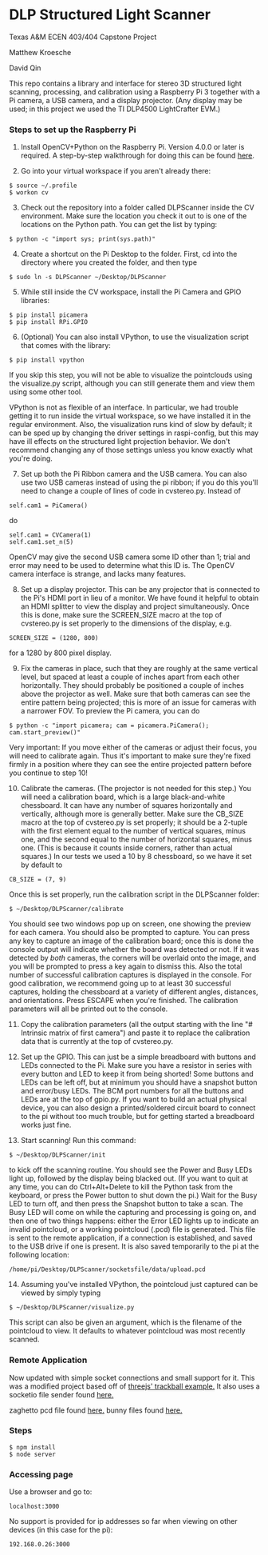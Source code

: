 # DLP Structured Light Scanner
Texas A&M ECEN 403/404 Capstone Project

Matthew Kroesche

David Qin

This repo contains a library and interface for stereo 3D structured light scanning, processing, and calibration using a Raspberry Pi 3 together with a Pi camera, a USB camera, and a display projector. (Any display may be used; in this project we used the TI DLP4500 LightCrafter EVM.)

### Steps to set up the Raspberry Pi

1. Install OpenCV+Python on the Raspberry Pi. Version 4.0.0 or later is required. A step-by-step walkthrough for doing this can be found [here](https://www.pyimagesearch.com/2018/09/26/install-opencv-4-on-your-raspberry-pi).

2. Go into your virtual workspace if you aren't already there:
```
$ source ~/.profile
$ workon cv
```

3. Check out the repository into a folder called DLPScanner inside the CV environment. Make sure the location you check it out to is one of the locations on the Python path. You can get the list by typing:
```
$ python -c "import sys; print(sys.path)"
```

4. Create a shortcut on the Pi Desktop to the folder. First, cd into the directory where you created the folder, and then type
```
$ sudo ln -s DLPScanner ~/Desktop/DLPScanner
```

5. While still inside the CV workspace, install the Pi Camera and GPIO libraries:
```
$ pip install picamera
$ pip install RPi.GPIO
```

6. (Optional) You can also install VPython, to use the visualization script that comes with the library:
```
$ pip install vpython
```
If you skip this step, you will not be able to visualize the pointclouds using the visualize.py script, although you can still generate them and view them using some other tool.

VPython is not as flexible of an interface. In particular, we had trouble getting it to run inside the virtual workspace, so we have installed it in the regular environment. Also, the visualization runs kind of slow by default; it can be sped up by changing the driver settings in raspi-config, but this may have ill effects on the structured light projection behavior. We don't recommend changing any of those settings unless you know exactly what you're doing.

7. Set up both the Pi Ribbon camera and the USB camera. You can also use two USB cameras instead of using the pi ribbon; if you do this you'll need to change a couple of lines of code in cvstereo.py. Instead of
```
self.cam1 = PiCamera()
```
do
```
self.cam1 = CVCamera(1)
self.cam1.set_n(5)
```
OpenCV may give the second USB camera some ID other than 1; trial and error may need to be used to determine what this ID is. The OpenCV camera interface is strange, and lacks many features.

8. Set up a display projector. This can be any projector that is connected to the Pi's HDMI port in lieu of a monitor. We have found it helpful to obtain an HDMI splitter to view the display and project simultaneously. Once this is done, make sure the SCREEN_SIZE macro at the top of cvstereo.py is set properly to the dimensions of the display, e.g.
```
SCREEN_SIZE = (1280, 800)
```
for a 1280 by 800 pixel display.

9. Fix the cameras in place, such that they are roughly at the same vertical level, but spaced at least a couple of inches apart from each other horizontally. They should probably be positioned a couple of inches above the projector as well. Make sure that both cameras can see the entire pattern being projected; this is more of an issue for cameras with a narrower FOV. To preview the Pi camera, you can do
```
$ python -c "import picamera; cam = picamera.PiCamera(); cam.start_preview()"
```
Very important: If you move either of the cameras or adjust their focus, you will need to calibrate again. Thus it's important to make sure they're fixed firmly in a position where they can see the entire projected pattern before you continue to step 10!

10. Calibrate the cameras. (The projector is not needed for this step.) You will need a calibration board, which is a large black-and-white chessboard. It can have any number of squares horizontally and vertically, although more is generally better. Make sure the CB_SIZE macro at the top of cvstereo.py is set properly; it should be a 2-tuple with the first element equal to the number of vertical squares, minus one, and the second equal to the number of horizontal squares, minus one. (This is because it counts inside corners, rather than actual squares.) In our tests we used a 10 by 8 chessboard, so we have it set by default to
```
CB_SIZE = (7, 9)
```
Once this is set properly, run the calibration script in the DLPScanner folder:
```
$ ~/Desktop/DLPScanner/calibrate
```
You should see two windows pop up on screen, one showing the preview for each camera. You should also be prompted to capture. You can press any key to capture an image of the calibration board; once this is done the console output will indicate whether the board was detected or not. If it was detected by *both* cameras, the corners will be overlaid onto the image, and you will be prompted to press a key again to dismiss this. Also the total number of successful calibration captures is displayed in the console. For good calibration, we recommend going up to at least 30 successful captures, holding the chessboard at a variety of different angles, distances, and orientations. Press ESCAPE when you're finished. The calibration parameters will all be printed out to the console.

11. Copy the calibration parameters (all the output starting with the line "# Intrinsic matrix of first camera") and paste it to replace the calibration data that is currently at the top of cvstereo.py.

12. Set up the GPIO. This can just be a simple breadboard with buttons and LEDs connected to the Pi. Make sure you have a resistor in series with every button and LED to keep it from being shorted! Some buttons and LEDs can be left off, but at minimum you should have a snapshot button and error/busy LEDs. The BCM port numbers for all the buttons and LEDs are at the top of gpio.py. If you want to build an actual physical device, you can also design a printed/soldered circuit board to connect to the pi without too much trouble, but for getting started a breadboard works just fine.

13. Start scanning! Run this command:
```
$ ~/Desktop/DLPScanner/init
```
to kick off the scanning routine. You should see the Power and Busy LEDs light up, followed by the display being blacked out. (If you want to quit at any time, you can do Ctrl+Alt+Delete to kill the Python task from the keyboard, or press the Power button to shut down the pi.) Wait for the Busy LED to turn off, and then press the Snapshot button to take a scan. The Busy LED will come on while the capturing and processing is going on, and then one of two things happens: either the Error LED lights up to indicate an invalid pointcloud, or a working pointcloud (.pcd) file is generated. This file is sent to the remote application, if a connection is established, and saved to the USB drive if one is present. It is also saved temporarily to the pi at the following location:
```
/home/pi/Desktop/DLPScanner/socketsfile/data/upload.pcd
```

14. Assuming you've installed VPython, the pointcloud just captured can be viewed by simply typing
```
$ ~/Desktop/DLPScanner/visualize.py
```
This script can also be given an argument, which is the filename of the pointcloud to view. It defaults to whatever pointcloud was most recently scanned.






### Remote Application

Now updated with simple socket connections and small support for it.
This was a modified project based off of [threejs' trackball example.](https://threejs.org/examples/misc_controls_trackball.html)
It also uses a socketio file sender found [here.](https://github.com/rico345100/socket.io-file-example)


zaghetto pcd file found [here.](http://groovemechanic.net/three.js/examples/models/pcd/)
bunny files found [here.](https://github.com/PointCloudLibrary/pcl/tree/master/test)

### Steps
```
$ npm install
$ node server
```
### Accessing page
Use a browser and go to:
```
localhost:3000
```

No support is provided for ip addresses so far when viewing on other devices (in this case for the pi):
```
192.168.0.26:3000
```
